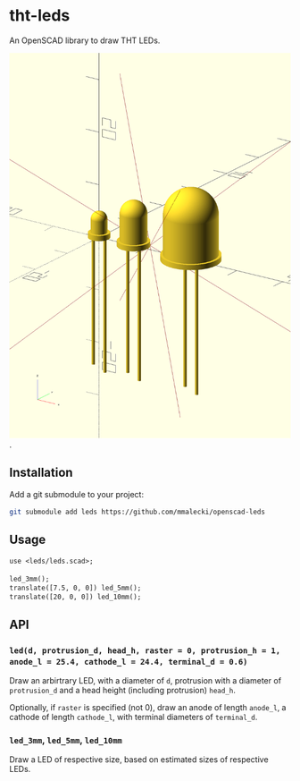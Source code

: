 # tht-leds
An OpenSCAD library to draw THT LEDs.

![Example rendering of a 3 mm, 5 mm and 10 mm LEDs](./examples/all.png).

## Installation
Add a git submodule to your project:

```sh
git submodule add leds https://github.com/mmalecki/openscad-leds
```

## Usage
```openscad
use <leds/leds.scad>;

led_3mm();
translate([7.5, 0, 0]) led_5mm();
translate([20, 0, 0]) led_10mm();
```

## API

### `led(d, protrusion_d, head_h, raster = 0, protrusion_h = 1, anode_l = 25.4, cathode_l = 24.4, terminal_d = 0.6)`
Draw an arbirtrary LED, with a diameter of `d`, protrusion with a diameter of
`protrusion_d` and a head height (including protrusion) `head_h`.

Optionally, if `raster` is specified (not 0), draw an anode of length `anode_l`,
a cathode of length `cathode_l`, with terminal diameters of `terminal_d`.

### `led_3mm`, `led_5mm`, `led_10mm`
Draw a LED of respective size, based on estimated sizes of respective LEDs.

